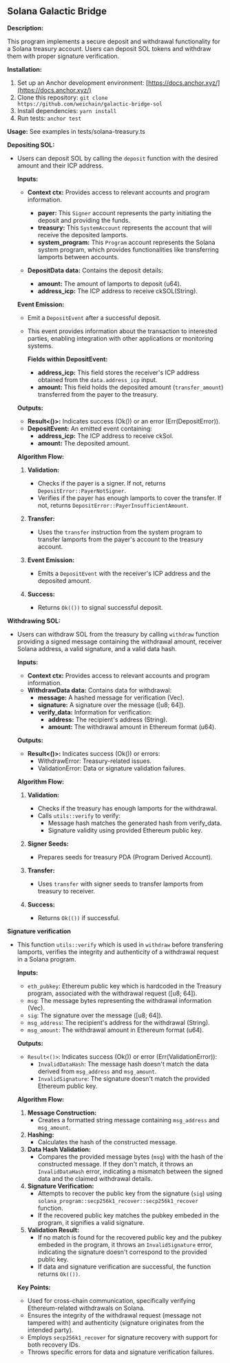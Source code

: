## Solana Galactic Bridge

**Description:**

This program implements a secure deposit and withdrawal functionality for a Solana treasury account. Users can deposit SOL tokens and withdraw them with proper signature verification.

**Installation:**

1. Set up an Anchor development environment: [https://docs.anchor.xyz/](https://docs.anchor.xyz/)
2. Clone this repository: `git clone https://github.com/weichain/galactic-bridge-sol`
3. Install dependencies: `yarn install`
4. Run tests: `anchor test`

**Usage:**
See examples in tests/solana-treasury.ts

**Depositing SOL:**

* Users can deposit SOL by calling the `deposit` function with the desired amount and their ICP address.

    **Inputs:**

    * **Context<DepositCtx> ctx:** Provides access to relevant accounts and program information.

        * **payer:** This `Signer` account represents the party initiating the deposit and providing the funds.
        * **treasury:** This `SystemAccount` represents the account that will receive the deposited lamports. 
        * **system_program:** This `Program` account represents the Solana system program, which provides functionalities like transferring lamports between accounts. 

    * **DepositData data:** Contains the deposit details:
        * **amount:** The amount of lamports to deposit (u64).
        * **address_icp:** The ICP address to receive ckSOL(String).
        
    **Event Emission:**
    * Emit a `DepositEvent` after a successful deposit.
    * This event provides information about the transaction to interested parties, enabling integration with other applications or monitoring systems.

        **Fields within DepositEvent:**
        
        * **address_icp:** This field stores the receiver's ICP address obtained from the `data.address_icp` input.
        * **amount:** This field holds the deposited amount (`transfer_amount`) transferred from the payer to the treasury.

    **Outputs:**
    
    * **Result<()>:** Indicates success (Ok()) or an error (Err(DepositError)).
    * **DepositEvent:** An emitted event containing:
        * **address_icp:** The ICP address to receive ckSol.
        * **amount:** The deposited amount.

    **Algorithm Flow:**
    
    1. **Validation:**
        * Checks if the payer is a signer. If not, returns `DepositError::PayerNotSigner`.
        * Verifies if the payer has enough lamports to cover the transfer. If not, returns `DepositError::PayerInsufficientAmount`.
    
    2. **Transfer:**
        * Uses the `transfer` instruction from the system program to transfer lamports from the payer's account to the treasury account.
    
    3. **Event Emission:**
        * Emits a `DepositEvent` with the receiver's ICP address and the deposited amount.
    
    4. **Success:**
        * Returns `Ok(())` to signal successful deposit.




**Withdrawing SOL:**

* Users can withdraw SOL from the treasury by calling `withdraw` function providing a signed message containing the withdrawal amount, receiver Solana address, a valid signature, and a valid data hash.

    **Inputs:**
    
    * **Context<WithdrawCtx> ctx:** Provides access to relevant accounts and program information.
    * **WithdrawData data:** Contains data for withdrawal:
        * **message:** A hashed message for verification (Vec<u8>).
        * **signature:** A signature over the message ([u8; 64]).
        * **verify_data:** Information for verification:
            * **address:** The recipient's address (String).
            * **amount:** The withdrawal amount in Ethereum format (u64).

    **Outputs:**
    
    * **Result<()>:** Indicates success (Ok()) or errors:
        * WithdrawError: Treasury-related issues.
        * ValidationError: Data or signature validation failures.

    **Algorithm Flow:**
    
    1. **Validation:**
        * Checks if the treasury has enough lamports for the withdrawal.
        * Calls `utils::verify` to verify:
            * Message hash matches the generated hash from verify_data.
            * Signature validity using provided Ethereum public key.
    
    2. **Signer Seeds:**
        * Prepares seeds for treasury PDA (Program Derived Account).
    
    3. **Transfer:**
        * Uses `transfer` with signer seeds to transfer lamports from treasury to receiver.
    4. **Success:**
        * Returns `Ok(())` if successful.

**Signature verification**
* This function `utils::verify` which is used in `withdraw` before transfering lamports, verifies the integrity and authenticity of a withdrawal request in a Solana program.

    **Inputs:**
    
    * `eth_pubkey`: Ethereum public key which is hardcoded in the Treasury program, associated with the withdrawal request ([u8; 64]).
    * `msg`: The message bytes representing the withdrawal information (Vec<u8>).
    * `sig`: The signature over the message ([u8; 64]).
    * `msg_address`: The recipient's address for the withdrawal (String).
    * `msg_amount`: The withdrawal amount in Ethereum format (u64).

    **Outputs:**
    
    * `Result<()>`: Indicates success (Ok()) or error (Err(ValidationError)):
        * `InvalidDataHash`: The message hash doesn't match the data derived from `msg_address` and `msg_amount`.
        * `InvalidSignature`: The signature doesn't match the provided Ethereum public key.

    **Algorithm Flow:**
    
    1. **Message Construction:**
        * Creates a formatted string message containing `msg_address` and `msg_amount`.
    2. **Hashing:**
        * Calculates the hash of the constructed message.
    3. **Data Hash Validation:**
        * Compares the provided message bytes (`msg`) with the hash of the constructed message. If they don't match, it throws an `InvalidDataHash` error, indicating a mismatch between the signed data and the claimed withdrawal details.
    4. **Signature Verification:**
        * Attempts to recover the public key from the signature (`sig`) using `solana_program::secp256k1_recover::secp256k1_recover` function.
        * If the recovered public key matches the pubkey embeded in the program, it signifies a valid signature.
    5. **Validation Result:**
        * If no match is found for the recovered public key and the pubkey embeded in the program, it throws an `InvalidSignature` error, indicating the signature doesn't correspond to the provided public key.
        * If data and signature verification are successful, the function returns `Ok(())`.

    **Key Points:**
    
    * Used for cross-chain communication, specifically verifying Ethereum-related withdrawals on Solana.
    * Ensures the integrity of the withdrawal request (message not tampered with) and authenticity (signature originates from the intended party).
    * Employs `secp256k1_recover` for signature recovery with support for both recovery IDs.
    * Throws specific errors for data and signature verification failures.
    